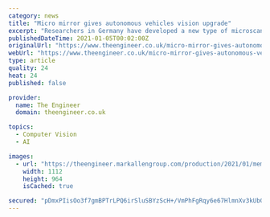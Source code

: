 ```yaml
---
category: news
title: "Micro mirror gives autonomous vehicles vision upgrade"
excerpt: "Researchers in Germany have developed a new type of microscanner mirror that integrates with LiDAR to provide autonomous vehicles with boosted 3D vision."
publishedDateTime: 2021-01-05T00:02:00Z
originalUrl: "https://www.theengineer.co.uk/micro-mirror-gives-autonomous-vehicles-vision-upgrade/"
webUrl: "https://www.theengineer.co.uk/micro-mirror-gives-autonomous-vehicles-vision-upgrade/"
type: article
quality: 24
heat: 24
published: false

provider:
  name: The Engineer
  domain: theengineer.co.uk

topics:
  - Computer Vision
  - AI

images:
  - url: "https://theengineer.markallengroup.com/production/2021/01/mems-mirror-2.jpg"
    width: 1112
    height: 964
    isCached: true

secured: "pDmxPIisOo3f7gmBPTrLPQ6irSluSBYzScH+/VmPhFgRqy6e67HlmnXv3kUbG1KPeernnME1pppps5nhjO4nMFHQOWgkkZ03GrNVwifTiIxeGhMrmc26n3X5QBIULpd1iyQzbi6kYWRwT0qfZGfz1aYS3CicWlEelXysCT/42b/TeqqhwVi0CSTBl6sEyWc2AeRpKL4cgNortXclH3lbwk3fF2f4rN0RItTJ1WLkruH5fyBQ8jnFmW7KK0HUMYKA4/1LCnb8OfSc0/drhazMf1kK6qREyIf5j5BPbgNvR+OPzL96MbGQHV6+FyNozJQSRhNHsmIjpiVnQ8YPAZt+2xyqDdw/YgbOsrssuRkzMwk=;FAldGsX26HnJvuSNrSDgqw=="
---
```


